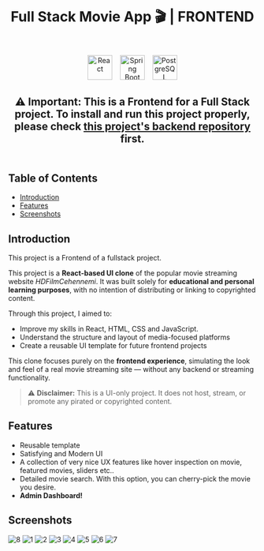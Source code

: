<h1 align="center"> Full Stack Movie App 🎬 | FRONTEND </h1> <br>

<p align="center">
  <img src="https://cdn.jsdelivr.net/gh/devicons/devicon/icons/react/react-original.svg" alt="React" width="50" height="50"/>
  &nbsp;&nbsp;
  <img src="https://cdn.jsdelivr.net/gh/devicons/devicon/icons/spring/spring-original.svg" alt="Spring Boot" width="50" height="50"/>
  &nbsp;&nbsp;
  <img src="https://cdn.jsdelivr.net/gh/devicons/devicon/icons/postgresql/postgresql-original.svg" alt="PostgreSQL" width="50" height="50"/>
</p>

<h2 align="center">
 ⚠️ <strong>Important:</strong> This is a Frontend for a Full Stack project. To install and run this project properly, please check <a href="https://github.com/Egemendokkodo/movie_app_backend_spring_postgresql">this project's backend repository</a> first.
  <br></br></h2>
</h2>





<!-- START doctoc generated TOC please keep comment here to allow auto update -->
<!-- DON'T EDIT THIS SECTION, INSTEAD RE-RUN doctoc TO UPDATE -->
## Table of Contents

- [Introduction](#introduction) 
- [Features](#features)
- [Screenshots](#screenshots)


<!-- END doctoc generated TOC please keep comment here to allow auto update -->

## Introduction 


This project is  a Frontend of a fullstack project. 

<p>
  This project is a <strong>React-based UI clone</strong> of the popular movie streaming website <em>HDFilmCehennemi</em>. It was built solely for <strong>educational and personal learning purposes</strong>, with no intention of distributing or linking to copyrighted content.
</p>

<p>
  Through this project, I aimed to:
</p>

<ul>
  <li>Improve my skills in React, HTML, CSS and JavaScript.</li>
  <li>Understand the structure and layout of media-focused platforms</li>
  <li>Create a reusable UI template for future frontend projects</li>
</ul>

<p>
  This clone focuses purely on the <strong>frontend experience</strong>, simulating the look and feel of a real movie streaming site — without any backend or streaming functionality.
</p>

<blockquote>
  ⚠️ <strong>Disclaimer:</strong> This is a UI-only project. It does not host, stream, or promote any pirated or copyrighted content.
</blockquote>


## Features

* Reusable template
* Satisfying and Modern UI
* A collection of very nice UX features like hover inspection on movie, featured movies, sliders etc..
* Detailed movie search. With this option, you can cherry-pick the movie you desire.
* <strong>Admin Dashboard!</strong>

## Screenshots
![8](https://github.com/user-attachments/assets/c01e14df-0e29-4a76-9005-41e6ab679bee)
![1](https://github.com/user-attachments/assets/569c4d61-6570-400d-a84b-352a40fc3664)
![2](https://github.com/user-attachments/assets/7a2a948a-ba6f-4222-b967-a6e675059627)
![3](https://github.com/user-attachments/assets/5533980d-3a91-4599-9723-3c944bb1fb4b)
![4](https://github.com/user-attachments/assets/539cf4dc-664f-4777-a8b3-b62d8cd65410)
![5](https://github.com/user-attachments/assets/ad96919a-9514-439b-8f37-06f2f251ae38)
![6](https://github.com/user-attachments/assets/6c4f9084-18e5-481c-9bcb-32502c6f73bf)
![7](https://github.com/user-attachments/assets/3a6433af-26ec-498e-a7cc-c266bea93506)

